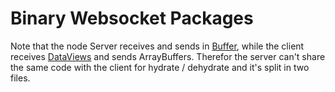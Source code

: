 # Binary Websocket Packages

Note that the node Server receives and sends in [Buffer](https://nodejs.org/api/buffer.html), while the client receives [DataViews](https://developer.mozilla.org/en-US/docs/Web/JavaScript/Reference/Global_Objects/DataView) and sends ArrayBuffers.
Therefor the server can't share the same code with the client for hydrate / dehydrate and it's split in two files.
